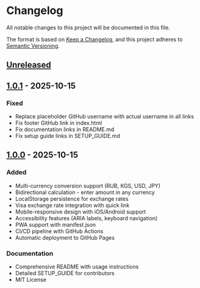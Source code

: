 # Changelog

All notable changes to this project will be documented in this file.

The format is based on [Keep a Changelog](https://keepachangelog.com/en/1.0.0/),
and this project adheres to [Semantic Versioning](https://semver.org/spec/v2.0.0.html).

## [Unreleased]

## [1.0.1] - 2025-10-15

### Fixed
- Replace placeholder GitHub username with actual username in all links
- Fix footer GitHub link in index.html
- Fix documentation links in README.md
- Fix setup guide links in SETUP_GUIDE.md

## [1.0.0] - 2025-10-15

### Added
- Multi-currency conversion support (RUB, KGS, USD, JPY)
- Bidirectional calculation - enter amount in any currency
- LocalStorage persistence for exchange rates
- Visa exchange rate integration with quick link
- Mobile-responsive design with iOS/Android support
- Accessibility features (ARIA labels, keyboard navigation)
- PWA support with manifest.json
- CI/CD pipeline with GitHub Actions
- Automatic deployment to GitHub Pages

### Documentation
- Comprehensive README with usage instructions
- Detailed SETUP_GUIDE for contributors
- MIT License

[Unreleased]: https://github.com/naggets/currency-exchange/compare/v1.0.0...HEAD
[1.0.1]: https://github.com/naggets/currency-exchange/compare/v1.0.0...v1.0.1
[1.0.0]: https://github.com/naggets/currency-exchange/releases/tag/v1.0.0